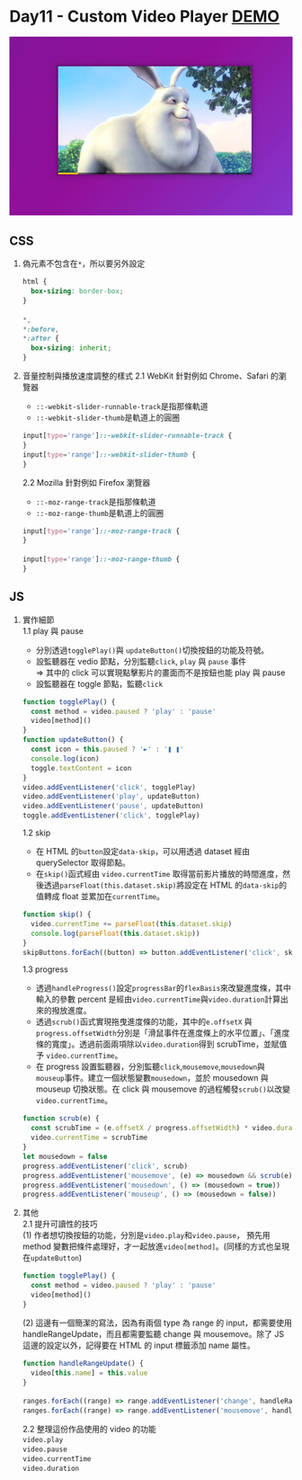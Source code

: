 # Day11 - Custom Video Player [DEMO](https://ywcheng1207.github.io/JavaScript30/11%20-%20Custom%20Video%20Player/learn.html)

![](./screenshot.JPG)

## CSS

1. 偽元素不包含在`*`，所以要另外設定

   ```CSS
   html {
     box-sizing: border-box;
   }

   *,
   *:before,
   *:after {
     box-sizing: inherit;
   }
   ```

2. 音量控制與播放速度調整的樣式
   2.1 WebKit 針對例如 Chrome、Safari 的瀏覽器

   - `::-webkit-slider-runnable-track`是指那條軌道
   - `::-webkit-slider-thumb`是軌道上的圓圈

   ```css
   input[type='range']::-webkit-slider-runnable-track {
   }
   input[type='range']::-webkit-slider-thumb {
   }
   ```

   2.2 Mozilla 針對例如 Firefox 瀏覽器

   - `::-moz-range-track`是指那條軌道
   - `::-moz-range-thumb`是軌道上的圓圈

   ```css
   input[type='range']::-moz-range-track {
   }

   input[type='range']::-moz-range-thumb {
   }
   ```

## JS

1.  實作細節<br>
    1.1 play 與 pause<br>

    - 分別透過`togglePlay()`與 `updateButton()`切換按鈕的功能及符號。
    - 設監聽器在 vedio 節點，分別監聽`click`, `play` 與 `pause` 事件<br>
      => 其中的 click 可以實現點擊影片的畫面而不是按鈕也能 play 與 pause
    - 設監聽器在 toggle 節點，監聽`click`

    ```javascript
    function togglePlay() {
      const method = video.paused ? 'play' : 'pause'
      video[method]()
    }
    function updateButton() {
      const icon = this.paused ? '►' : '❚ ❚'
      console.log(icon)
      toggle.textContent = icon
    }
    video.addEventListener('click', togglePlay)
    video.addEventListener('play', updateButton)
    video.addEventListener('pause', updateButton)
    toggle.addEventListener('click', togglePlay)
    ```

    1.2 skip<br>

    - 在 HTML 的`button`設定`data-skip`，可以用透過 dataset 經由 querySelector 取得節點。
    - 在`skip()`函式經由 `video.currentTime` 取得當前影片播放的時間進度，然後透過`parseFloat(this.dataset.skip)`將設定在 HTML 的`data-skip`的值轉成 float 並累加在`currentTime`。

    ```javascript
    function skip() {
      video.currentTime += parseFloat(this.dataset.skip)
      console.log(parseFloat(this.dataset.skip))
    }
    skipButtons.forEach((button) => button.addEventListener('click', skip))
    ```

    1.3 progress<br>

    - 透過`handleProgress()`設定`progressBar`的`flexBasis`來改變進度條，其中輸入的參數 percent 是經由`video.currentTime`與`video.duration`計算出來的撥放進度。
    - 透過`scrub()`函式實現拖曳進度條的功能，其中的`e.offsetX` 與 `progress.offsetWidth`分別是「滑鼠事件在進度條上的水平位置」、「進度條的寬度」。透過前面兩項除以`video.duration`得到 scrubTime，並賦值予 `video.currentTime`。
    - 在 progress 設置監聽器，分別監聽`click`,`mousemove`,`mousedown`與`mouseup`事件。建立一個狀態變數`mousedown`，並於 mousedown 與 mouseup 切換狀態。在 click 與 mousemove 的過程觸發`scrub()`以改變 `video.currentTime`。

    ```javascript
    function scrub(e) {
      const scrubTime = (e.offsetX / progress.offsetWidth) * video.duration
      video.currentTime = scrubTime
    }
    let mousedown = false
    progress.addEventListener('click', scrub)
    progress.addEventListener('mousemove', (e) => mousedown && scrub(e))
    progress.addEventListener('mousedown', () => (mousedown = true))
    progress.addEventListener('mouseup', () => (mousedown = false))
    ```

2.  其他<br>
    2.1 提升可讀性的技巧<br>
    (1) 作者想切換按鈕的功能，分別是`video.play`和`video.pause`，
    預先用 method 變數把條件處理好，才一起放進`video[method]`。(同樣的方式也呈現在`updateButton`)

    ```javascript
    function togglePlay() {
      const method = video.paused ? 'play' : 'pause'
      video[method]()
    }
    ```

    (2) 這邊有一個簡潔的寫法，因為有兩個 type 為 range 的 input，都需要使用 handleRangeUpdate，而且都需要監聽 change 與 mousemove。除了 JS 這邊的設定以外，記得要在 HTML 的 input 標籤添加 name 屬性。

    ```javascript
    function handleRangeUpdate() {
      video[this.name] = this.value
    }

    ranges.forEach((range) => range.addEventListener('change', handleRangeUpdate))
    ranges.forEach((range) => range.addEventListener('mousemove', handleRangeUpdate))
    ```

    2.2 整理這份作品使用的 video 的功能<br>
    `video.play`<br>
    `video.pause`<br>
    `video.currentTime`<br>
    `video.duration`<br>
